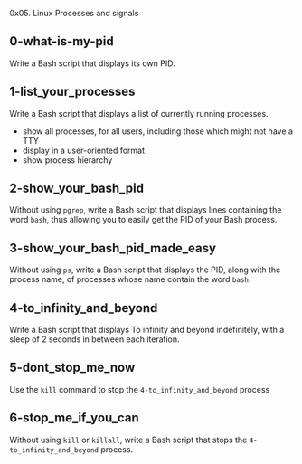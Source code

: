 0x05. Linux Processes and signals

## 0-what-is-my-pid
Write a Bash script that displays its own PID.

## 1-list_your_processes
Write a Bash script that displays a list of currently running processes.
- show all processes, for all users, including those which might not have a TTY
- display in a user-oriented format
- show process hierarchy

## 2-show_your_bash_pid
Without using `pgrep`, write a Bash script that displays lines containing the word `bash`, thus allowing you to easily get the PID of your Bash process.

## 3-show_your_bash_pid_made_easy
Without using `ps`, write a Bash script that displays the PID, along with the process name, of processes whose name contain the word `bash`.

## 4-to_infinity_and_beyond
Write a Bash script that displays To infinity and beyond indefinitely, with a sleep of 2 seconds in between each iteration.

## 5-dont_stop_me_now
Use the `kill` command to stop the `4-to_infinity_and_beyond` process

## 6-stop_me_if_you_can
Without using `kill` or `killall`, write a Bash script that stops the `4-to_infinity_and_beyond` process.
